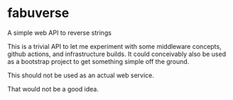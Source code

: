 # fabuverse
A simple web API to reverse strings

This is a trivial API to let me experiment with some middleware concepts, github actions, and infrastructure builds. It could conceivably also be used as a bootstrap project to get something simple off the ground.

This should not be used as an actual web service.

That would not be a good idea.
